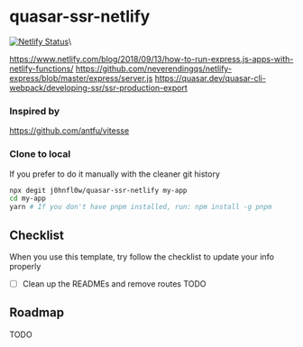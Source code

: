 # quasar-ssr-netlify

[![Netlify Status](https://api.netlify.com/api/v1/badges/9306b609-c746-4fe4-9095-72da008be67d/deploy-status)](https://app.netlify.com/sites/quasar-ssr-netlify/deploys)\

https://www.netlify.com/blog/2018/09/13/how-to-run-express.js-apps-with-netlify-functions/
https://github.com/neverendingqs/netlify-express/blob/master/express/server.js
https://quasar.dev/quasar-cli-webpack/developing-ssr/ssr-production-export

### Inspired by

https://github.com/antfu/vitesse

### Clone to local

If you prefer to do it manually with the cleaner git history

```bash
npx degit j0hnfl0w/quasar-ssr-netlify my-app
cd my-app
yarn # If you don't have pnpm installed, run: npm install -g pnpm
```

## Checklist

When you use this template, try follow the checklist to update your info properly

- [ ] Clean up the READMEs and remove routes
      TODO

## Roadmap

TODO
